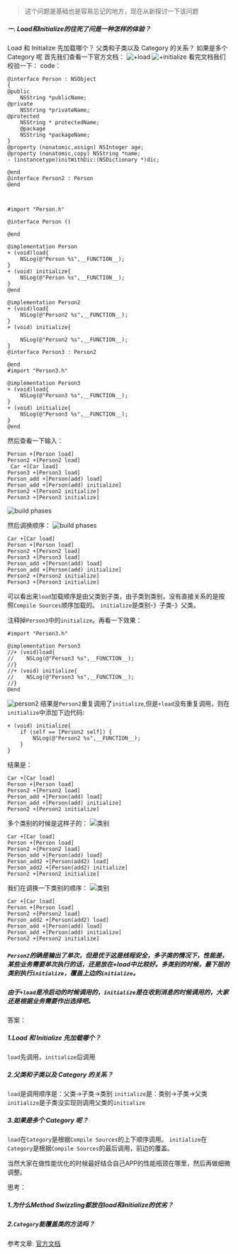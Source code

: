 > 这个问题是基础也是容易忘记的地方，现在从新探讨一下该问题

##### 一. Load和Initialize的往死了问是一种怎样的体验？
Load 和 Initialize 先加载哪个？
父类和子类以及 Category 的关系？
如果是多个 Category 呢
首先我们查看一下官方文档：
![+load](https://upload-images.jianshu.io/upload_images/783986-5d615a31255eb912.jpeg?imageMogr2/auto-orient/strip%7CimageView2/2/w/1240)
![+initialize](https://upload-images.jianshu.io/upload_images/783986-268bb862d371a562.png?imageMogr2/auto-orient/strip%7CimageView2/2/w/1240)
看完文档我们校验一下：
code：
```
@interface Person : NSObject
{
@public
    NSString *publicName;
@private
    NSString *privateName;
@protected
    NSString * protectedName;
    @package
    NSString *packageName;
}
@property (nonatomic,assign) NSInteger age;
@property (nonatomic,copy) NSString *name;
- (instancetype)initWithDic:(NSDictionary *)dic;

@end
@interface Person2 : Person
@end



#import "Person.h"

@interface Person ()

@end

@implementation Person
+ (void)load{
    NSLog(@"Person %s",__FUNCTION__);
}
+ (void) initialize{
    NSLog(@"Person %s",__FUNCTION__);
}
@end

@implementation Person2
+ (void)load{
    NSLog(@"Person2 %s",__FUNCTION__);
}
+ (void) initialize{
    
    NSLog(@"Person2 %s",__FUNCTION__);
}
@interface Person3 : Person2

@end
#import "Person3.h"

@implementation Person3
+ (void)load{
    NSLog(@"Person3 %s",__FUNCTION__);
}
+ (void) initialize{
    NSLog(@"Person3 %s",__FUNCTION__);
}
@end
```

然后查看一下输入：
```
Person +[Person load]
Person2 +[Person2 load]
 Car +[Car load]
Person3 +[Person3 load]
Person_add +[Person(add) load]
Person_add +[Person(add) initialize]
Person2 +[Person2 initialize]
Person3 +[Person3 initialize]

```

![build phases](https://upload-images.jianshu.io/upload_images/783986-fcf433295b7b1603.png?imageMogr2/auto-orient/strip%7CimageView2/2/w/1240)

然后调换顺序：
![build phases](https://upload-images.jianshu.io/upload_images/783986-1d984042483a6901.png?imageMogr2/auto-orient/strip%7CimageView2/2/w/1240)

```
Car +[Car load]
Person +[Person load]
Person2 +[Person2 load]
Person3 +[Person3 load]
Person_add +[Person(add) load]
Person_add +[Person(add) initialize]
Person2 +[Person2 initialize]
Person3 +[Person3 initialize]
```


可以看出来`load`加载顺序是由父类到子类，由子类到类别，没有直接关系的是按照`Compile Sources`顺序加载的。
`initialize`是类别-》子类-》父类。

注释掉`Person3`中的`initialize`。再看一下效果：
```
#import "Person3.h"

@implementation Person3
//+ (void)load{
//    NSLog(@"Person3 %s",__FUNCTION__);
//}
//+ (void) initialize{
//    NSLog(@"Person3 %s",__FUNCTION__);
//}
@end
```
![person2](https://upload-images.jianshu.io/upload_images/783986-4820af62dbc4e05b.png?imageMogr2/auto-orient/strip%7CimageView2/2/w/1240)
结果是`Person2`重复调用了`initialize`,但是`+load`没有重复调用，则在`initialize`中添加下边代码:
```
+ (void) initialize{
    if (self == [Person2 self]) {
        NSLog(@"Person2 %s",__FUNCTION__);
    }
}
```
结果是：
```
Car +[Car load]
Person +[Person load]
Person2 +[Person2 load]
Person_add +[Person(add) load]
Person_add +[Person(add) initialize]
Person2 +[Person2 initialize]
```
多个类别的时候是这样子的：
![类别](https://upload-images.jianshu.io/upload_images/783986-23abbc4cd5fda361.png?imageMogr2/auto-orient/strip%7CimageView2/2/w/1240)
```
Car +[Car load]
Person +[Person load]
Person2 +[Person2 load]
Person_add +[Person(add) load]
Person_add2 +[Person(add2) load]
Person_add2 +[Person(add2) initialize]
Person2 +[Person2 initialize]
```
我们在调换一下类别的顺序：
![类别](https://upload-images.jianshu.io/upload_images/783986-01773c86e0c6053d.png?imageMogr2/auto-orient/strip%7CimageView2/2/w/1240)

```
Car +[Car load]
Person +[Person load]
Person2 +[Person2 load]
Person_add2 +[Person(add2) load]
Person_add +[Person(add) load]
Person_add +[Person(add) initialize]
Person2 +[Person2 initialize]
```

##### `Person2`的确是输出了单次，但是优于这是线程安全，多子类的情况下，性能差，某些业务需要单次执行的话，还是放在+load中比较好。多类别的时候，最下层的类别执行`initialize`，覆盖上边的`initialize`。
##### 由于`+load`是冷启动的时候调用的，`initialize`是在收到消息的时候调用的，大家还是根据业务需要作出选择吧。
答案：
##### 1.Load 和 Initialize 先加载哪个？
`load`先调用，`initialize`后调用
##### 2.父类和子类以及 Category 的关系？
`load`是调用顺序是：父类->子类->类别
`initialize`是：类别->子类->父类
`initialize`是子类没实现则调用父类的`initialize`
##### 3.如果是多个 Category 呢？

`load`在`Category`是根据`Compile Sources`的上下顺序调用。
`initialize`在`Category`是根据`Compile Sources`的最后调用，前边的覆盖。

当然大家在做性能优化的时候最好结合自己APP的性能瓶颈在哪里，然后再做细微调整。

思考：
##### 1.为什么Method Swizzling都放在load和initialize的优劣？
##### 2.`Category`能覆盖类的方法吗？


参考文章:
[官方文档](https://developer.apple.com/documentation/foundation/nsbundle/1415927-load?language=occ)


